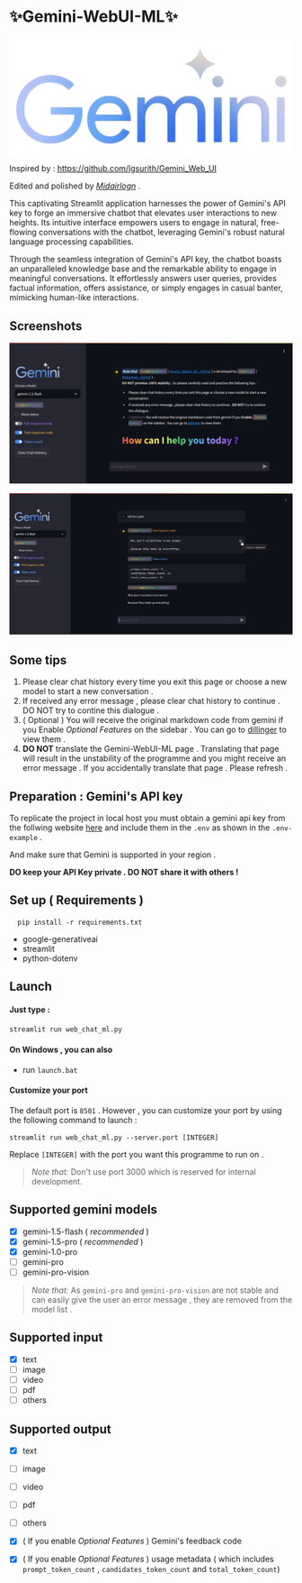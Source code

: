 
# ✨Gemini-WebUI-ML✨

![Gemini-logo](https://raw.githubusercontent.com/midairlogn/Gemini_WebUI_ML/main/Google-Gemini-AI-Logo.png)

Inspired by : https://github.com/lgsurith/Gemini_Web_UI  

Edited and polished by [*Midairlogn*](https://github.com/midairlogn) .

This captivating Streamlit application harnesses the power of Gemini's API key to forge an immersive chatbot that elevates user interactions to new heights. Its intuitive interface empowers users to engage in natural, free-flowing conversations with the chatbot, leveraging Gemini's robust natural language processing capabilities.

Through the seamless integration of Gemini's API key, the chatbot boasts an unparalleled knowledge base and the remarkable ability to engage in meaningful conversations. It effortlessly answers user queries, provides factual information, offers assistance, or simply engages in casual banter, mimicking human-like interactions.

## Screenshots

![Screenshot](https://raw.githubusercontent.com/midairlogn/Gemini_WebUI_ML/main/screenshots/screenshot1.png)

![Screenshot](https://raw.githubusercontent.com/midairlogn/Gemini_WebUI_ML/main/screenshots/screenshot2.png)

## Some tips
1.  Please clear chat history every time you exit this page or choose a new model to start a new conversation .    
2.  If received any error message , please clear chat history to continue . DO NOT try to contine this dialogue .    
3.  ( Optional ) You will receive the original markdown code from gemini if you Enable *Optional Features* on the sidebar . You can go to [dillinger](https://dillinger.io/) to view them .   
4.  **DO NOT** translate the Gemini-WebUI-ML page . Translating that page will result in the unstability of the programme and you might receive an error message . If you accidentally translate that page . Please refresh .    
## Preparation : Gemini's API key

To replicate the project in local host you must obtain a gemini api key from the follwing website [here](https://ai.google.dev/) and include them in the `.env` as shown in the `.env-example` .    
    
And make sure that Gemini is supported in your region .  

**DO keep your API Key private . DO NOT share it with others !**


## Set up ( Requirements ) 

```
  pip install -r requirements.txt
```

* google-generativeai
* streamlit
* python-dotenv

## Launch

#### Just type :  
```
streamlit run web_chat_ml.py
```
#### On Windows , you can also 
* run `launch.bat`
#### Customize your port    
The default port is `8501` . However , you can customize your port by using the following command to launch :   
```
streamlit run web_chat_ml.py --server.port [INTEGER]
```
Replace `[INTEGER]` with the port you want this programme to run on .    
> *Note that:* Don't use port 3000 which is reserved for internal development.    


## Supported gemini models
- [x] gemini-1.5-flash ( *recommended* )
- [x] gemini-1.5-pro ( *recommended* )
- [x] gemini-1.0-pro
- [ ] gemini-pro
- [ ] gemini-pro-vision
> *Note that:*  As `gemini-pro` and `gemini-pro-vision` are not stable and can easily give the user an error message , they are removed from the model list .  

## Supported input
- [x] text
- [ ] image
- [ ] video
- [ ] pdf 
- [ ] others

## Supported output
- [x] text
- [ ] image
- [ ] video
- [ ] pdf 
- [ ] others
- [x] ( If you enable *Optional Features* ) Gemini's feedback code
- [x] ( If you enable *Optional Features* ) usage metadata ( which includes `prompt_token_count` , `candidates_token_count` and `total_token_count`)

